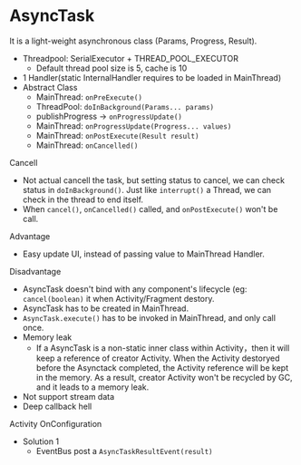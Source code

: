 # AsyncTask

It is a light-weight asynchronous class (Params, Progress, Result).
- Threadpool: SerialExecutor + THREAD_POOL_EXECUTOR
    - Default thread pool size is 5, cache is 10
- 1 Handler(static InternalHandler requires to be loaded in MainThread)
- Abstract Class
    - MainThread: `onPreExecute()`
    - ThreadPool: `doInBackground(Params... params)`
    - publishProgress -> `onProgressUpdate()`
    - MainThread: `onProgressUpdate(Progress... values)`
    - MainThread: `onPostExecute(Result result)`
    - MainThread: `onCancelled()`

Cancell
- Not actual cancell the task, but setting status to cancel, we can check status in `doInBackground()`. Just like `interrupt()` a Thread, we can check in the thread to end itself.
- When `cancel()`, `onCancelled()` called, and `onPostExecute()` won't be call.

Advantage
- Easy update UI, instead of passing value to MainThread Handler.

Disadvantage
- AsyncTask doesn't bind with any component's lifecycle (eg: `cancel(boolean)` it when Activity/Fragment destory.
- AsyncTask has to be created in MainThread.
- `AsyncTask.execute()` has to be invoked in MainThread, and only call once.
- Memory leak
    - If a AsyncTask is a non-static inner class within Activity，then it will keep a reference of creator Activity. When the Activity destoryed before the Asynctack completed, the Activity reference will be kept in the memory. As a result, creator Activity won't be recycled by GC, and it leads to a memory leak.
- Not support stream data
- Deep callback hell


Activity OnConfiguration 
- Solution 1
    - EventBus post a `AsyncTaskResultEvent(result)`
